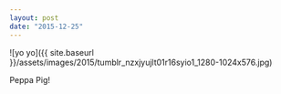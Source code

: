 ```yaml
---
layout: post
date: "2015-12-25"
---
```


![yo yo]({{ site.baseurl }}/assets/images/2015/tumblr_nzxjyujlt01r16syio1_1280-1024x576.jpg)

Peppa Pig!
